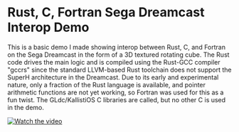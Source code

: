 # Rust, C, Fortran Sega Dreamcast Interop Demo

This is a basic demo I made showing interop between Rust, C, and Fortran on the Sega Dreamcast in the form of a 3D textured rotating cube.
The Rust code drives the main logic and is compiled using the Rust-GCC compiler "gccrs" since the standard LLVM-based Rust toolchain does
not support the SuperH architecture in the Dreamcast. Due to its early and experimental nature, only a fraction of the Rust language is
available, and pointer arithmetic functions are not yet working, so Fortran was used for this as a fun twist. The GLdc/KallistiOS C
libraries are called, but no other C is used in the demo.

[![Watch the video](https://img.youtube.com/vi/VUiRoEcpvtI/maxresdefault.jpg)](https://youtu.be/VUiRoEcpvtI)
